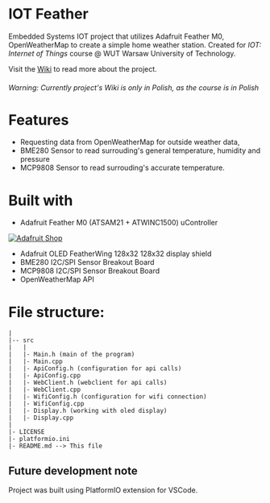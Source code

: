 # IOT Feather
Embedded Systems IOT project that utilizes Adafruit Feather M0, OpenWeatherMap
to create a simple home weather station. Created for *IOT: Internet of Things*
course @ WUT Warsaw University of Technology.

Visit the [Wiki](https://github.com/utbrott/iot-feather/wiki) to read more about the project.
<h6>Warning: Currently project's Wiki is only in Polish, as the course is in Polish</h6>

# Features
- Requesting data from OpenWeatherMap for outside weather data,
- BME280 Sensor to read surrouding's general temperature, humidity and pressure
- MCP9808 Sensor to read surrouding's accurate temperature.

# Built with
- Adafruit Feather M0 (ATSAM21 + ATWINC1500) uController

[![Adafruit Shop](https://img.shields.io/badge/shop-000000?style=for-the-badge&logo=adafruit)](https://www.adafruit.com/product/3010)

- Adafruit OLED FeatherWing 128x32 128x32 display shield
- BME280 I2C/SPI Sensor Breakout Board
- MCP9808 I2C/SPI Sensor Breakout Board
- OpenWeatherMap API

# File structure:
```
|
|-- src
|   |
|   |- Main.h (main of the program)
|   |- Main.cpp
|   |- ApiConfig.h (configuration for api calls)
|   |- ApiConfig.cpp
|   |- WebClient.h (webclient for api calls)
|   |- WebClient.cpp
|   |- WifiConfig.h (configuration for wifi connection)
|   |- WifiConfig.cpp
|   |- Display.h (working with oled display)
|   |- Display.cpp
|
|- LICENSE
|- platformio.ini
|- README.md --> This file
```

## Future development note
Project was built using PlatformIO extension for VSCode.